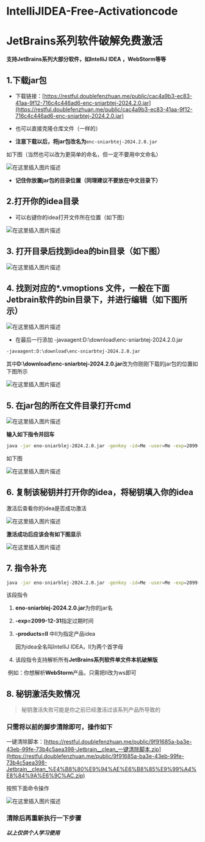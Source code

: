 # IntelliJIDEA-Free-Activationcode
# **JetBrains系列软件破解免费激活**

**支持JetBrains系列大部分软件，如IntelliJ IDEA ，WebStorm等等**

## 1.下载jar包

* 下载链接：[https://restful.doublefenzhuan.me/public/cac4a9b3-ec83-41aa-9f12-716c4c446ad6-enc-sniarbtej-2024.2.0.jar](https://restful.doublefenzhuan.me/public/cac4a9b3-ec83-41aa-9f12-716c4c446ad6-enc-sniarbtej-2024.2.0.jar)
* 也可以直接克隆仓库文件（一样的）

* **注意下载以后，将jar包改名为**`enc-sniarbtej-2024.2.0.jar` 

如下图（当然也可以改为更简单的命名，但一定不要用中文命名）

![在这里插入图片描述](https://i-blog.csdnimg.cn/direct/b52555f188f64edd8ecaa2eef31d0628.png)


* **记住你放置jar包的目录位置（同理建议不要放在中文目录下）**



## 2.打开你的idea目录

* 可以右键你的idea打开文件所在位置（如下图）

![在这里插入图片描述](https://i-blog.csdnimg.cn/direct/5de60f9e683d40018133896bce6374d0.png)
## 3. 打开目录后找到idea的bin目录（如下图）

![在这里插入图片描述](https://i-blog.csdnimg.cn/direct/1f4f439785024578afe30cff3865795f.png)

## 4. 找到对应的*.vmoptions 文件，一般在下面Jetbrain软件的bin目录下，并进行编辑（如下图所示）

![在这里插入图片描述](https://i-blog.csdnimg.cn/direct/4c977518d6d64bc59b5858c61e85ea6c.png)


* 在最后一行添加 -javaagent:D:\download\enc-sniarbtej-2024.2.0.jar

```bash
-javaagent:D:\download\enc-sniarbtej-2024.2.0.jar
```

其中**D:\download\enc-sniarbtej-2024.2.0.jar**改为你刚刚下载的jar包的位置如下图所示

![在这里插入图片描述](https://i-blog.csdnimg.cn/direct/49450dc6af0c440989369b61a950cef4.png)


## 5. 在jar包的所在文件目录打开cmd

![在这里插入图片描述](https://i-blog.csdnimg.cn/direct/f1ecd0d19b8643cfaa9416a7d4327509.png)


**输入如下指令并回车**

```bash
java -jar eno-sniarblej-2024.2.0.jar -genkey -id=Me -user=Me -exp=2099-12-31 -products=II,PC
```

如下图

![在这里插入图片描述](https://i-blog.csdnimg.cn/direct/625f4f31a2424d3590e71bc75f2f1fc0.png)

## 6. 复制该秘钥并打开你的idea，将秘钥填入你的idea

激活后查看你的idea是否成功激活

![在这里插入图片描述](https://i-blog.csdnimg.cn/direct/388163e9d9ee4a0b89862398cb578e9b.png)

**激活成功后应该会有如下图显示**

![在这里插入图片描述](https://i-blog.csdnimg.cn/direct/fec532d7dbb9443783de6467270024e6.png)

## 7. 指令补充

```bash
java -jar eno-sniarblej-2024.2.0.jar -genkey -id=Me -user=Me -exp=2099-12-31 -products=II,PC
```

该段指令

1. **eno-sniarblej-2024.2.0.jar**为你的jar名

2. **-exp=2099-12-31**指定过期时间

3. **-products=II** 中II为指定产品idea

	因为idea全名叫IntelliJ IDEA，II为两个首字母

4. 该段指令支持解析所有**JetBrains系列软件单文件本机破解版** 

​	例如：你想解析**WebStorm**产品，只需把II改为ws即可



## 8. 秘钥激活失败情况

> 秘钥激活失败可能是你之前已经激活过该系列产品所导致的

### 只需将以前的脚步清除即可，操作如下

一键清除脚本：[https://restful.doublefenzhuan.me/public/9f91685a-ba3e-43eb-99fe-73b4c5aea398-Jetbrain__clean_一键清除脚本.zip](https://restful.doublefenzhuan.me/public/9f91685a-ba3e-43eb-99fe-73b4c5aea398-Jetbrain__clean_%E4%B8%80%E9%94%AE%E6%B8%85%E9%99%A4%E8%84%9A%E6%9C%AC.zip)

按照下面命令操作

![在这里插入图片描述](https://i-blog.csdnimg.cn/direct/95a4898d71d44fa2a49192dfbe462435.png)

### 清除后再重新执行一下步骤

***以上仅供个人学习使用***
